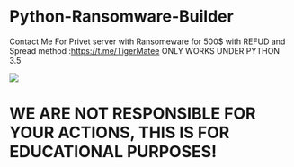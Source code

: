 # Python-Ransomware-Builder

Contact Me For Privet server with Ransomeware for 500$ with REFUD and Spread method :https://t.me/TigerMatee
<alert1>ONLY WORKS UNDER PYTHON 3.5</alert1>

<img src="https://github.com/TigerMates/RansomwareBuilder/blob/main/Ransomware.png"></img>

<h1>WE ARE NOT RESPONSIBLE FOR YOUR ACTIONS, THIS IS FOR EDUCATIONAL PURPOSES!</h1>
